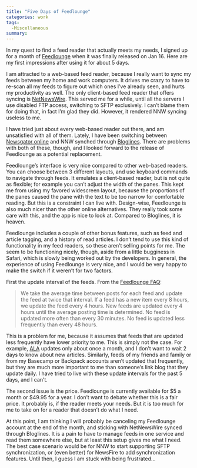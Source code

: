 ```yaml
---
title: "Five Days of Feedlounge"
categories: work
tags:
  -Miscellaneous
summary: 
---
```

<p>In my quest to find a feed reader that actually meets my needs, I signed up for a month of <a href="http://feedlounge.com/">Feedlounge</a> when it was finally released on Jan 16.  Here are my first impressions after using it for about 5 days.</p>

<p>I am attracted to a web-based feed reader, because I really want to sync my feeds between my home and work computers.  It drives me crazy to have to re-scan all my feeds to figure out which ones I&#8217;ve already seen, and hurts my productivity as well.  The only client-based feed reader that offers syncing is <a href="http://ranchero.com/netnewswire/">NetNewsWire</a>.  This served me for a while, until all the servers I use disabled <span class="caps">FTP</span> access, switching to <span class="caps">SFTP</span> exclusively.  I can&#8217;t blame them for doing that, in fact I&#8217;m glad they did.  However, it rendered <span class="caps">NNW</span> syncing useless to me.</p>

<p>I have tried just about every web-based reader out there, and am unsatisfied with all of them.  Lately, I have been switching between <a href="http://newsgator.com/ngs/default.aspx">Newsgator online</a> and <span class="caps">NNW</span> synched through <a href="http://bloglines.com/">Bloglines</a>.  There are problems with both of these, though, and I looked forward to the release of Feedlounge as a potential replacement.</p>

<p>Feedlounge&#8217;s interface is very nice compared to other web-based readers.  You can choose between 3 different layouts, and use keyboard commands to navigate through feeds. It emulates a client-based reader, but is not quite as flexible; for example you can&#8217;t adjust the width of the panes.  This kept me from using my favored widescreen layout, because the proportions of the panes caused the pane with the text to be too narrow for comfortable reading. But this is a constraint I can live with. Design-wise, Feedlounge is also much nicer than the other online alternatives.  They really took some care with this, and the app is nice to look at.  Compared to Bloglines, it is heaven.</p>

<p>Feedlounge includes a couple of other bonus features, such as feed and article tagging, and a history of read articles.  I don&#8217;t tend to use this kind of functionality in my feed readers, so these aren&#8217;t selling points for me.  The seem to be functioning nicely, though, aside from a little bugginess in Safari, which is slowly being worked out by the developers.  In general, the experience of using Feedlounge is very nice, and I would be very happy to make the switch if it weren&#8217;t for two factors.  </p>

<p>First the update interval of the feeds.  From the <a href="http://feedlounge.com/support/faq/feedlounge/update-schedule/">Feedlounge <span class="caps">FAQ</span></a>: </p>

<blockquote>
<p>We take the average time between posts for each feed and update the feed at twice that interval. If a feed has a new item every 8 hours, we update the feed every 4 hours. New feeds are updated every 4 hours until the average posting time is determined. No feed is updated more often than every 30 minutes. No feed is updated less frequently than every 48 hours.</p>
</blockquote>

<p>This is a problem for me, because it assumes that feeds that are updated less frequently have lower priority to me.  This is simply not the case.  For example, <a href="http://alistapart.com"><span class="caps">ALA</span></a> updates only about once a month, and I don&#8217;t want to wait 2 days to know about new articles.  Similarly, feeds of my friends and family or from my Basecamp or Backpack accounts aren&#8217;t updated that frequently, but they are much more important to me than someone&#8217;s link blog that they update daily.  I have tried to live with these update intervals for the past 5 days, and I can&#8217;t.</p>

<p>The second issue is the price.  Feedlounge is currently available for $5 a month or $49.95 for a year.  I don&#8217;t want to debate whether this is a fair price.  It probably is, if the reader meets your needs.  But it is too much for me to take on for a reader that doesn&#8217;t do what I need.</p>

<p>At this point, I am thinking I will probably be canceling my Feedlounge account at the end of the month, and sticking with NetNewsWire synced through Bloglines.  It is a pain to have to manage feeds in one service and read them somewhere else, but at least this setup gives me what I need.  The best case scenario would be for <span class="caps">NNW</span> to start supporting <span class="caps">SFTP</span> synchronization, or (even better) for NewsFire to add synchronization features.  Until then, I guess I am stuck with being frustrated&#8230;</p>
